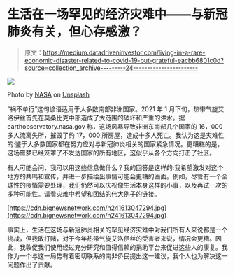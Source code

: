 # 生活在一场罕见的经济灾难中——与新冠肺炎有关，但心存感激？

> 原文：<https://medium.datadriveninvestor.com/living-in-a-rare-economic-disaster-related-to-covid-19-but-grateful-eacbb6801c0d?source=collection_archive---------24----------------------->

![](img/d5eefd8531c7d0a1b716fcd06538078b.png)

Photo by [NASA](https://unsplash.com/@nasa?utm_source=medium&utm_medium=referral) on [Unsplash](https://unsplash.com?utm_source=medium&utm_medium=referral)

“祸不单行”这句谚语适用于大多数南部非洲国家。2021 年 1 月下旬，热带气旋艾洛伊丝首先在莫桑比克中部造成了大范围的破坏和严重的洪水。据 earthobservatory.nasa.gov 称，这场风暴导致非洲东南部几个国家的 16，000 多人流离失所，摧毁了约 17，000 所房屋，造成十多人死亡。我认为这是灾难性的:鉴于大多数国家都在努力应对与新冠肺炎相关的国家紧急情况。更糟糕的是，这场噩梦已经笼罩了不发达国家的所有地区，这似乎从各个方向打击了社区。

有人可能会问，我可以用这些信息做什么？我的回答是这样的:我希望激发对这个地方的共鸣和宣传，并进一步描绘出事情可能会更糟的画面。例如，尽管有一个全球性的疫情需要处理，我们仍然可以庆祝像生活本身这样的小事，以及再试一次的多种可能性。请看灾难中希望和团结的伟大例子的链接。

[https://cdn.bignewsnetwork.com/n241613047294.jpg](https://cdn.bignewsnetwork.com/n241613047294.jpg)

事实上，生活在这场与新冠肺炎相关的罕见经济灾难中对我们所有人来说都是一个挑战，但我敢打赌，对于今年热带气旋艾洛伊丝的受害者来说，情况会更糟。因此，我敦促我们使用经过充分研究和值得信赖的捐助平台来促进这些人的康复。我作为一个与这一局势有着密切联系的南非侨民提出这一建议，我个人也为解决这一问题作出了贡献。